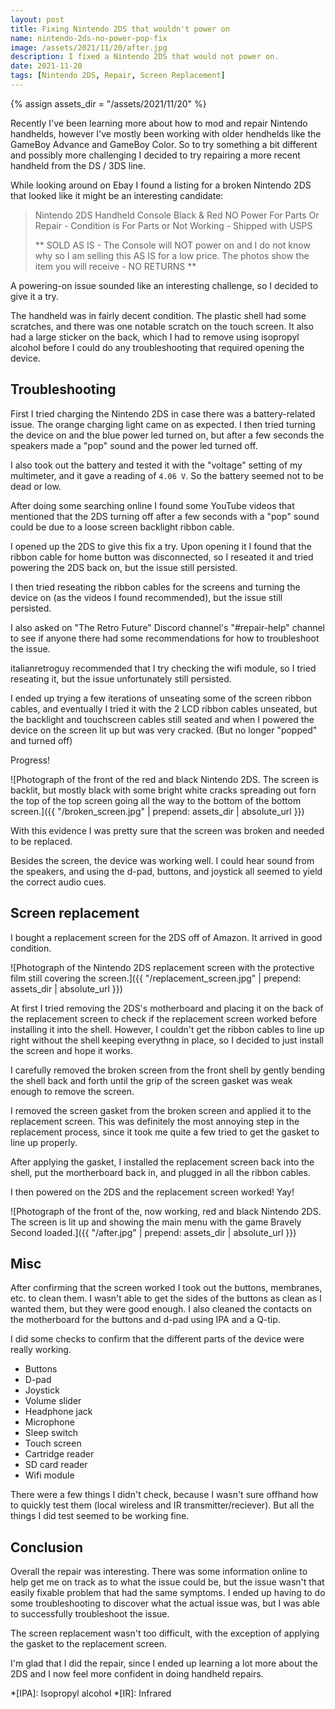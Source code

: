 ```yaml
---
layout: post
title: Fixing Nintendo 2DS that wouldn't power on
name: nintendo-2ds-no-power-pop-fix
image: /assets/2021/11/20/after.jpg
description: I fixed a Nintendo 2DS that would not power on.
date: 2021-11-20
tags: [Nintendo 2DS, Repair, Screen Replacement]
---
```


{% assign assets_dir = "/assets/2021/11/20" %}

Recently I've been learning more about how to mod and repair Nintendo handhelds, however I've mostly been working with older hendhelds like the GameBoy Advance and GameBoy Color. So to try something a bit different and possibly more challenging I decided to try repairing a more recent handheld from the DS / 3DS line.

While looking around on Ebay I found a listing for a broken Nintendo 2DS that looked like it might be an interesting candidate:

>  Nintendo 2DS Handheld Console Black & Red NO Power For Parts Or Repair - Condition is For Parts or Not Working - Shipped with USPS 
>
> ** SOLD AS IS - The Console will NOT power on and I do not know why so I am selling this AS IS for a low price. The photos show the item you will receive -  NO RETURNS **

A powering-on issue sounded like an interesting challenge, so I decided to give it a try.

The handheld was in fairly decent condition. The plastic shell had some scratches, and there was one notable scratch on the touch screen. It also had a large sticker on the back, which I had to remove using isopropyl alcohol before I could do any troubleshooting that required opening the device.

## Troubleshooting

First I tried charging the Nintendo 2DS in case there was a battery-related issue. The orange charging light came on as expected. I then tried turning the device on and the blue power led turned on, but after a few seconds the speakers made a "pop" sound and the power led turned off.

I also took out the battery and tested it with the "voltage" setting of my multimeter, and it gave a reading of `4.06 V`. So the battery seemed not to be dead or low.

After doing some searching online I found some YouTube videos that mentioned that the 2DS turning off after a few seconds with a "pop" sound could be due to a loose screen backlight ribbon cable.

I opened up the 2DS to give this fix a try. Upon opening it I found that the ribbon cable for home button was disconnected, so I reseated it and tried powering the 2DS back on, but the issue still persisted.

I then tried reseating the ribbon cables for the screens and turning the device on (as the videos I found recommended), but the issue still persisted.

I also asked on "The Retro Future" Discord channel's "#repair-help" channel to see if anyone there had some recommendations for how to troubleshoot the issue.

italianretroguy recommended that I try checking the wifi module, so I tried reseating it, but the issue unfortunately still persisted.

I ended up trying a few iterations of unseating some of the screen ribbon cables, and eventually I tried it with the 2 LCD ribbon cables unseated, but the backlight and touchscreen cables still seated and when I powered the device on the screen lit up but was very cracked. (But no longer "popped" and turned off)

Progress!

![Photograph of the front of the red and black Nintendo 2DS. The screen is backlit, but mostly black with some bright white cracks spreading out forn the top of the top screen going all the way to the bottom of the bottom screen.]({{ "/broken_screen.jpg" | prepend: assets_dir | absolute_url }})

With this evidence I was pretty sure that the screen was broken and needed to be replaced.

Besides the screen, the device was working well. I could hear sound from the speakers, and using the d-pad, buttons, and joystick all seemed to yield the correct audio cues.

## Screen replacement

I bought a replacement screen for the 2DS off of Amazon. It arrived in good condition.

![Photograph of the Nintendo 2DS replacement screen with the protective film still covering the screen.]({{ "/replacement_screen.jpg" | prepend: assets_dir | absolute_url }})

At first I tried removing the 2DS's motherboard and placing it on the back of the replacement screen to check if the replacement screen worked before installing it into the shell. However, I couldn't get the ribbon cables to line up right without the shell keeping everythng in place, so I decided to just install the screen and hope it works.

I carefully removed the broken screen from the front shell by gently bending the shell back and forth until the grip of the screen gasket was weak enough to remove the screen.

I removed the screen gasket from the broken screen and applied it to the replacement screen. This was definitely the most annoying step in the replacement process, since it took me quite a few tried to get the gasket to line up properly.

After applying the gasket, I installed the replacement screen back into the shell, put the mortherboard back in, and plugged in all the ribbon cables.

I then powered on the 2DS and the replacement screen worked! Yay!

![Photograph of the front of the, now working, red and black Nintendo 2DS. The screen is lit up and showing the main menu with the game Bravely Second loaded.]({{ "/after.jpg" | prepend: assets_dir | absolute_url }})

## Misc

After confirming that the screen worked I took out the buttons, membranes, etc. to clean them. I wasn't able to get the sides of the buttons as clean as I wanted them, but they were good enough. I also cleaned the contacts on the motherboard for the buttons and d-pad using IPA and a Q-tip.

I did some checks to confirm that the different parts of the device were really working.

* Buttons
* D-pad
* Joystick
* Volume slider
* Headphone jack
* Microphone
* Sleep switch
* Touch screen
* Cartridge reader
* SD card reader
* Wifi module

There were a few things I didn't check, because I wasn't sure offhand how to quickly test them (local wireless and IR transmitter/reciever). But all the things I did test seemed to be working fine.

## Conclusion

Overall the repair was interesting. There was some information online to help get me on track as to what the issue could be, but the issue wasn't that easily fixable problem that had the same symptoms. I ended up having to do some troubleshooting to discover what the actual issue was, but I was able to successfully troubleshoot the issue.

The screen replacement wasn't too difficult, with the exception of applying the gasket to the replacement screen.

I'm glad that I did the repair, since I ended up learning a lot more about the 2DS and I now feel more confident in doing handheld repairs.

*[IPA]: Isopropyl alcohol
*[IR]: Infrared